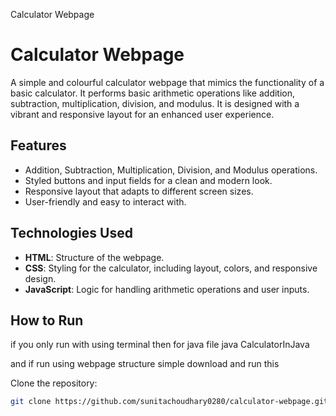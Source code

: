 Calculator Webpage

#  Calculator Webpage

A simple and colourful calculator webpage that mimics the functionality of a basic calculator. It performs basic arithmetic operations like addition, subtraction, multiplication, division, and modulus. It is designed with a vibrant and responsive layout for an enhanced user experience.

## Features

- Addition, Subtraction, Multiplication, Division, and Modulus operations.
- Styled buttons and input fields for a clean and modern look.
- Responsive layout that adapts to different screen sizes.
- User-friendly and easy to interact with.

## Technologies Used

- **HTML**: Structure of the webpage.
- **CSS**: Styling for the calculator, including layout, colors, and responsive design.
- **JavaScript**: Logic for handling arithmetic operations and user inputs.

## How to Run 

if you only run with using terminal then for java file 
java CalculatorInJava

and if run using webpage structure simple download and run this 

 
Clone the repository:
   ```bash
   git clone https://github.com/sunitachoudhary0280/calculator-webpage.git
